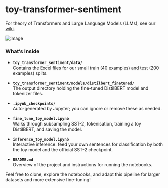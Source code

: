 # toy-transformer-sentiment

For theory of Transformers and Large Language Models (LLMs), see our [wiki](https://github.com/iffatAGheyas/transformer-experiments/wiki).

![image](https://github.com/user-attachments/assets/0ebfe88e-be21-49b5-83c3-9f4aaa3dbed9)



### What’s Inside

- **`toy_transformer_sentiment/data/`**  
  Contains the Excel files for our small train (40 examples) and test (200 examples) splits.

- **`toy_transformer_sentiment/models/distilbert_finetuned/`**  
  The output directory holding the fine-tuned DistilBERT model and tokenizer files.

- **`.ipynb_checkpoints/`**  
  Auto-generated by Jupyter; you can ignore or remove these as needed.

- **`fine_tune_toy_model.ipynb`**  
  Walks through subsampling SST-2, tokenisation, training a toy DistilBERT, and saving the model.

- **`inference_toy_model.ipynb`**  
  Interactive inference: feed your own sentences for classification by both the toy model and the official SST-2 checkpoint.

- **`README.md`**  
  Overview of the project and instructions for running the notebooks.

Feel free to clone, explore the notebooks, and adapt this pipeline for larger datasets and more extensive fine-tuning!  
